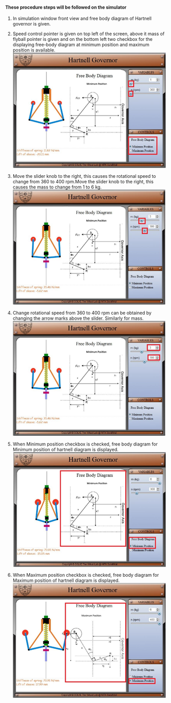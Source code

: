 #### These procedure steps will be followed on the simulator


1. In simulation window front view and free body diagram of Hartnell governor is given.<br>

2. Speed control pointer is given on top left of the screen, above it mass of flyball pointer is given and on the bottom left two checkbox for the displaying free-body diagram at minimum position and maximum position is available.<br>
![alt text](images/p1.jpg "Parts")<br>


3. Move the slider knob to the right, this causes the rotational speed to change from 360 to 400 rpm.Move the slider knob to the right, this causes the mass to change from 1 to 6 kg.<br>
![alt text](images/p2.jpg "Parts")<br>

4. Change rotational speed from 360 to 400 rpm can be obtained by changing the arrow marks above the slider. Similarly for mass.<br>
![alt text](images/p3.jpg "Parts")<br>

5. When Minimum position checkbox is checked, free body diagram for Minimum position of hartnell diagram is displayed.<br>
![alt text](images/p4.jpg "Parts")<br>

6. When Maximum position checkbox is checked, free body diagram for Maximum position of hartnell diagram is displayed.<br>
![alt text](images/p5.jpg "Parts")<br>
